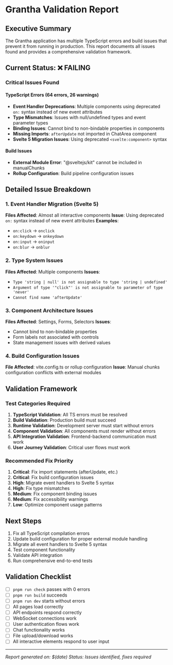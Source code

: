 # Grantha Validation Report

## Executive Summary
The Grantha application has multiple TypeScript errors and build issues that prevent it from running in production. This report documents all issues found and provides a comprehensive validation framework.

## Current Status: ❌ FAILING

### Critical Issues Found

#### TypeScript Errors (64 errors, 26 warnings)
- **Event Handler Deprecations**: Multiple components using deprecated `on:` syntax instead of new event attributes
- **Type Mismatches**: Issues with null/undefined types and event parameter types
- **Binding Issues**: Cannot bind to non-bindable properties in components
- **Missing Imports**: `afterUpdate` not imported in ChatArea component
- **Svelte 5 Migration Issues**: Using deprecated `<svelte:component>` syntax

#### Build Issues
- **External Module Error**: "@sveltejs/kit" cannot be included in manualChunks
- **Rollup Configuration**: Build pipeline configuration issues

## Detailed Issue Breakdown

### 1. Event Handler Migration (Svelte 5)
**Files Affected**: Almost all interactive components
**Issue**: Using deprecated `on:` syntax instead of new event attributes
**Examples**:
- `on:click` → `onclick`
- `on:keydown` → `onkeydown`
- `on:input` → `oninput`
- `on:blur` → `onblur`

### 2. Type System Issues
**Files Affected**: Multiple components
**Issues**:
- `Type 'string | null' is not assignable to type 'string | undefined'`
- `Argument of type '"click"' is not assignable to parameter of type 'never'`
- `Cannot find name 'afterUpdate'`

### 3. Component Architecture Issues
**Files Affected**: Settings, Forms, Selectors
**Issues**:
- Cannot bind to non-bindable properties
- Form labels not associated with controls
- State management issues with derived values

### 4. Build Configuration Issues
**File Affected**: vite.config.ts or rollup configuration
**Issue**: Manual chunks configuration conflicts with external modules

## Validation Framework

### Test Categories Required
1. **TypeScript Validation**: All TS errors must be resolved
2. **Build Validation**: Production build must succeed
3. **Runtime Validation**: Development server must start without errors
4. **Component Validation**: All components must render without errors
5. **API Integration Validation**: Frontend-backend communication must work
6. **User Journey Validation**: Critical user flows must work

### Recommended Fix Priority
1. **Critical**: Fix import statements (afterUpdate, etc.)
2. **Critical**: Fix build configuration issues
3. **High**: Migrate event handlers to Svelte 5 syntax
4. **High**: Fix type mismatches
5. **Medium**: Fix component binding issues
6. **Medium**: Fix accessibility warnings
7. **Low**: Optimize component usage patterns

## Next Steps
1. Fix all TypeScript compilation errors
2. Update build configuration for proper external module handling
3. Migrate all event handlers to Svelte 5 syntax
4. Test component functionality
5. Validate API integration
6. Run comprehensive end-to-end tests

## Validation Checklist
- [ ] `pnpm run check` passes with 0 errors
- [ ] `pnpm run build` succeeds
- [ ] `pnpm run dev` starts without errors
- [ ] All pages load correctly
- [ ] API endpoints respond correctly
- [ ] WebSocket connections work
- [ ] User authentication flows work
- [ ] Chat functionality works
- [ ] File upload/download works
- [ ] All interactive elements respond to user input

---
*Report generated on: $(date)*
*Status: Issues identified, fixes required*